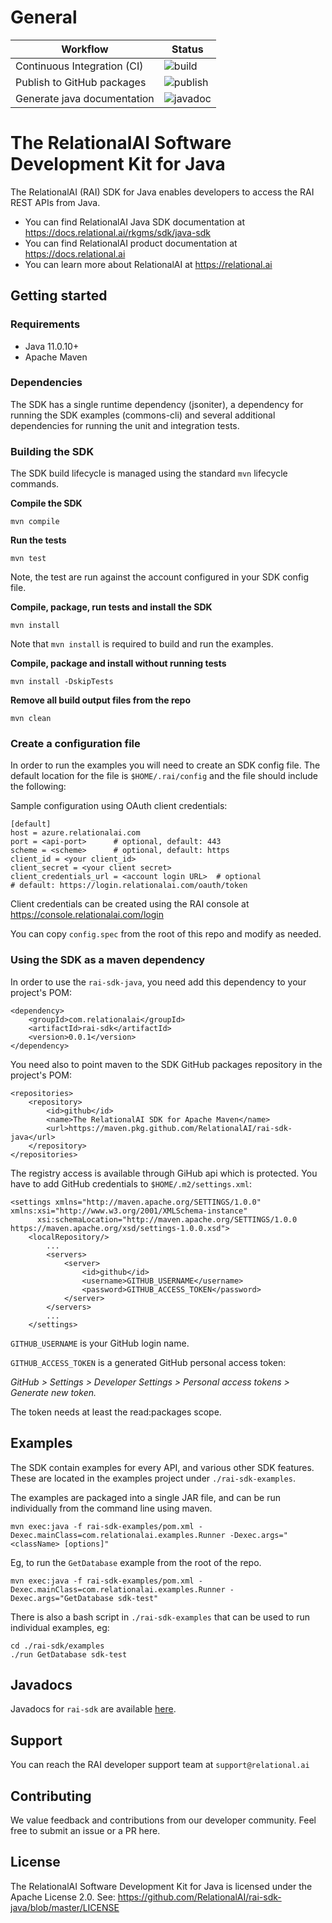 # General

| Workflow | Status |
| --------------------------- | ---------------------------------------------------------------------- |
| Continuous Integration (CI) | ![build](https://github.com/RelationalAI/rai-sdk-java/actions/workflows/maven-build.yaml/badge.svg) |
| Publish to GitHub packages  | ![publish](https://github.com/RelationalAI/rai-sdk-java/actions/workflows/maven-publish.yaml/badge.svg) |
| Generate java documentation | ![javadoc](https://github.com/RelationalAI/rai-sdk-java/actions/workflows/maven-javadoc.yaml/badge.svg) |


# The RelationalAI Software Development Kit for Java

The RelationalAI (RAI) SDK for Java enables developers to access the RAI REST
APIs from Java.

* You can find RelationalAI Java SDK documentation at <https://docs.relational.ai/rkgms/sdk/java-sdk>
* You can find RelationalAI product documentation at <https://docs.relational.ai>
* You can learn more about RelationalAI at <https://relational.ai>

## Getting started

### Requirements

* Java 11.0.10+
* Apache Maven

### Dependencies

The SDK has a single runtime dependency (jsoniter), a dependency for
running the SDK examples (commons-cli) and several additional dependencies
for running the unit and integration tests.

### Building the SDK

The SDK build lifecycle is managed using the standard `mvn` lifecycle commands.

**Compile the SDK**

    mvn compile

**Run the tests**

    mvn test
    
Note, the test are run against the account configured in your SDK config file.

**Compile, package, run tests and install the SDK**

    mvn install

Note that `mvn install` is required to build and run the examples.

**Compile, package and install without running tests**

    mvn install -DskipTests

**Remove all build output files from the repo**

    mvn clean

### Create a configuration file

In order to run the examples you will need to create an SDK config file.
The default location for the file is `$HOME/.rai/config` and the file should
include the following:

Sample configuration using OAuth client credentials:

    [default]
    host = azure.relationalai.com
    port = <api-port>      # optional, default: 443
    scheme = <scheme>      # optional, default: https
    client_id = <your client_id>
    client_secret = <your client secret>
    client_credentials_url = <account login URL>  # optional
    # default: https://login.relationalai.com/oauth/token

Client credentials can be created using the RAI console at
https://console.relationalai.com/login

You can copy `config.spec` from the root of this repo and modify as needed.

### Using the SDK as a maven dependency

In order to use the `rai-sdk-java`, you need add this dependency to your project's POM:

    <dependency>
        <groupId>com.relationalai</groupId>
        <artifactId>rai-sdk</artifactId>
        <version>0.0.1</version>
    </dependency>

You need also to point maven to the SDK GitHub packages repository in the project's POM:

    <repositories>
        <repository>
            <id>github</id>
            <name>The RelationalAI SDK for Apache Maven</name>
            <url>https://maven.pkg.github.com/RelationalAI/rai-sdk-java</url>
        </repository>
    </repositories>

The registry access is available through GiHub api which is protected. You have to add GitHub credentials to `$HOME/.m2/settings.xml`:

    <settings xmlns="http://maven.apache.org/SETTINGS/1.0.0" xmlns:xsi="http://www.w3.org/2001/XMLSchema-instance"
          xsi:schemaLocation="http://maven.apache.org/SETTINGS/1.0.0 https://maven.apache.org/xsd/settings-1.0.0.xsd">
        <localRepository/>
            ...
            <servers>
                <server>
                    <id>github</id>
                    <username>GITHUB_USERNAME</username>
                    <password>GITHUB_ACCESS_TOKEN</password>
                </server>
            </servers>
            ...
        </settings>

`GITHUB_USERNAME` is your GitHub login name.

`GITHUB_ACCESS_TOKEN` is a generated GitHub personal access token:

*GitHub > Settings > Developer Settings > Personal access tokens > Generate new token.*

The token needs at least the read:packages scope.

## Examples

The SDK contain examples for every API, and various other SDK features. These
are located in the examples project under `./rai-sdk-examples`.

The examples are packaged into a single JAR file, and can be run individually
from the command line using maven.

    mvn exec:java -f rai-sdk-examples/pom.xml -Dexec.mainClass=com.relationalai.examples.Runner -Dexec.args="<className> [options]"

Eg, to run the `GetDatabase` example from the root of the repo.

    mvn exec:java -f rai-sdk-examples/pom.xml -Dexec.mainClass=com.relationalai.examples.Runner -Dexec.args="GetDatabase sdk-test"

There is also a bash script in `./rai-sdk-examples` that can be used to run
individual examples, eg:

    cd ./rai-sdk/examples
    ./run GetDatabase sdk-test

## Javadocs

Javadocs for `rai-sdk` are available [here](https://musical-winner-94955c55.pages.github.io/com/relationalai/package-summary.html).

## Support

You can reach the RAI developer support team at `support@relational.ai`

## Contributing

We value feedback and contributions from our developer community. Feel free
to submit an issue or a PR here.

## License

The RelationalAI Software Development Kit for Java is licensed under the
Apache License 2.0. See:
https://github.com/RelationalAI/rai-sdk-java/blob/master/LICENSE
